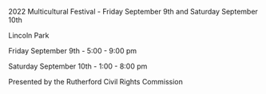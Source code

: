 2022 Multicultural Festival - Friday September 9th and Saturday September 10th

Lincoln Park

Friday September 9th - 5:00 - 9:00 pm

Saturday September 10th - 1:00 - 8:00 pm

Presented by the Rutherford Civil Rights Commission

